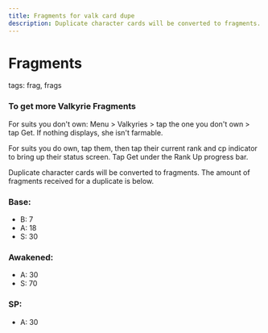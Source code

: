 ```yaml
---
title: Fragments for valk card dupe
description: Duplicate character cards will be converted to fragments. The amount of fragments received for a duplicate is below.
---
```

# Fragments
tags: frag, frags

### To get more Valkyrie Fragments
For suits you don't own: Menu > Valkyries > tap the one you don't own > tap Get. If nothing displays, she isn't farmable.

For suits you do own, tap them, then tap their current rank and cp indicator to bring up their status screen. Tap Get under the Rank Up progress bar.

Duplicate character cards will be converted to fragments. The amount of fragments received for a duplicate is below.

### **Base:**
- B: 7
- A: 18
- S: 30

### **Awakened:**
- A: 30
- S: 70

### **SP:**
- A: 30